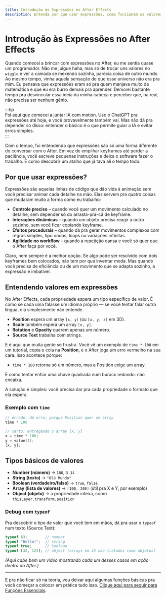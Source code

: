 ```yaml
---
title: Introdução às Expressões no After Effects
description: Entenda por que usar expressões, como funcionam os valores e evite os erros mais comuns ao começar no After Effects.
---
```


# Introdução às Expressões no After Effects  

Quando comecei a brincar com expressões no After, eu me sentia quase um programador. Não me julgue haha, mas só de trocar uns valores no `wiggle` e ver a camada se mexendo sozinha, parecia coisa de outro mundo. Ao mesmo tempo, vinha aquela sensação de que esse universo não era pra mim. Eu pensava que expressões eram só pra quem manjava muito de matemática e que eu era burro demais pra aprender. Demorei bastante tempo pra desvincular essa ideia da minha cabeça e perceber que, na real, não precisa ser nenhum gênio.  

:::tip  
Foi aqui que comecei a juntar IA com motion. Uso o ChatGPT pra expressões até hoje, e você provavelmente também vai. Mas não dá pra depender só disso: entender o básico é o que permite guiar a IA e evitar erros simples.  
:::  

Com o tempo, fui entendendo que expressões são só uma forma diferente de conversar com o After. Em vez de empilhar keyframes até perder a paciência, você escreve pequenas instruções e deixa o software fazer o trabalho. É como descobrir um atalho que já tava ali o tempo todo.  

## Por que usar expressões?  

Expressões são aquelas linhas de código que dão vida à animação sem você precisar animar cada detalhe na mão. Elas servem pra quatro coisas que mudaram muito a forma como eu trabalho:  

- **Controle preciso** – quando você quer um movimento calculado no detalhe, sem depender só do arrasta-pra-cá de keyframe.  
- **Interações dinâmicas** – quando um objeto precisa reagir a outro sozinho, sem você ficar copiando keyframe.  
- **Efeitos procedurais** – quando dá pra gerar movimentos complexos com regras simples, tipo ondas, loops ou variações infinitas.  
- **Agilidade no workflow** – quando a repetição cansa e você só quer que o After faça por você.  

Claro, nem sempre é a melhor opção. Se algo pode ser resolvido com dois keyframes bem colocados, não tem por que inventar moda. Mas quando você precisa de eficiência ou de um movimento que se adapta sozinho, a expressão é imbatível.  

## Entendendo valores em expressões  

No After Effects, cada propriedade espera um tipo específico de valor. É como se cada uma falasse um idioma próprio — se você tentar falar outra língua, ela simplesmente não entende.  

- **Position** espera um array `[x, y]` (ou `[x, y, z]` em 3D).  
- **Scale** também espera um array `[x, y]`.  
- **Rotation** e **Opacity** querem apenas um número.  
- **Source Text** trabalha com strings.  

E é aqui que muita gente se frustra. Você vê um exemplo de `time * 100` em um tutorial, copia e cola na **Position**, e o After joga um erro vermelho na sua cara. Isso acontece porque:  

- `time * 100` retorna só um número, mas a Position exige um array.  

É como tentar enfiar uma chave quadrada num buraco redondo: não encaixa.  

A solução é simples: você precisa dar pra cada propriedade o formato que ela espera.  

### Exemplo com `time`  

```js
// errado: dá erro, porque Position quer um array
time * 100
```

```js
// certo: entregando o array [x, y]
x = time * 100;
y = value[1];
[x, y];
```  

## Tipos básicos de valores  

- **Number (número)** → `100`, `3.14`  
- **String (texto)** → `"Olá Mundo"`  
- **Boolean (verdadeiro/falso)** → `true`, `false`  
- **Array (lista de valores)** → `[100, 200]` (útil pra X e Y, por exemplo)  
- **Object (objeto)** → a propriedade inteira, como `thisLayer.transform.position`  

### Debug com `typeof`  

Pra descobrir o tipo de valor que você tem em mãos, dá pra usar o `typeof` num texto (Source Text):  

```js
typeof 63;        // number
typeof "Hello!";  // string
typeof true;      // boolean
typeof [32, 124]; // object (arrays em JS são tratados como objetos)
```  

*(Aqui cabe bem um vídeo mostrando cada um desses casos em ação dentro do After.)*  

---

E pra não ficar só na teoria, vou deixar aqui algumas funções básicas pra você começar a colocar em prática tudo isso. [Clique aqui para seguir para Funções Essenciais](/after-effects/).  
